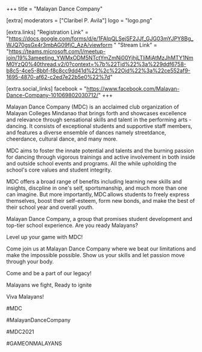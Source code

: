 +++
title = "Malayan Dance Company"

[extra]
moderators = ["Claribel P. Avila"]
logo = "logo.png"

[extra.links]
"Registration Link" = "https://docs.google.com/forms/d/e/1FAIpQLSejSF2JJf_GJG03mYJPY8Bg_WJQ70gsGx4r3mbAG09fjC_AzA/viewform "
"Stream Link" = "https://teams.microsoft.com/l/meetup-join/19%3ameeting_YWMxODM5NTctYmZmNi00YjhjLTliMjAtMzJhMTY1NmM0YzQ0%40thread.v2/0?context=%7b%22Tid%22%3a%229ddf6758-b8c5-4ce5-8bbf-f8c8cc9dd41d%22%2c%22Oid%22%3a%22ce552af9-1695-4870-af62-c2ed7e22b5e0%22%7d"

[extra.social_links]
facebook = "https://www.facebook.com/Malayan-Dance-Company-101069802030712/"
+++

Malayan Dance Company (MDC) is an acclaimed club organization of Malayan Colleges Mindanao that brings forth and showcases excellence and relevance through sensational skills and talent in the performing arts - dancing. It consists of exceptional students and supportive staff members, and features a diverse ensemble of dances namely streetdance, cheerdance, cultural dance, and many more. 

 

MDC aims to foster the innate potential and talents and the burning passion for dancing through vigorous trainings and active involvement in both inside and outside school events and programs. All the while upholding the school's core values and student integrity. 

 

MDC offers a broad range of benefits including learning new skills and insights, discpline in one's self, sportsmanship, and much more than one can imagine. But more importantly, MDC allows students to freely express themselves, boost their self-esteem, form new bonds, and make the best of their school year and overall youth. 

 

Malayan Dance Company, a group that promises student development and top-tier school experience. Are you ready Malayans? 

Level up your game with MDC! 


 

Come join us at Malayan Dance Company where we beat our limitations and make the impossible possible. Show us your skills and let passion move through your body.  


Come and be a part of our legacy! 

Malayans we fight, Ready to ignite

Viva Malayans!

 

#MDC  

#MalayanDanceCompany 

#MDC2021 

#GAMEONMALAYANS 